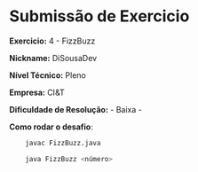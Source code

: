 # Submissão de Exercicio

**Exercicio:** 4 - FizzBuzz

**Nickname:** DiSousaDev

**Nível Técnico:** Pleno

**Empresa:** CI&T

**Dificuldade de Resolução:** - Baixa -

**Como rodar o desafio**:

````bash
    javac FizzBuzz.java
````

````bash
    java FizzBuzz <número>
````